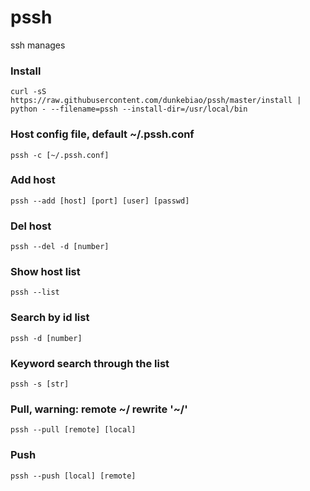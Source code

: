 # pssh
ssh manages

### Install
    curl -sS https://raw.githubusercontent.com/dunkebiao/pssh/master/install | python - --filename=pssh --install-dir=/usr/local/bin

### Host config file, default ~/.pssh.conf
    pssh -c [~/.pssh.conf]

### Add host
    pssh --add [host] [port] [user] [passwd]

### Del host
    pssh --del -d [number]

### Show host list
    pssh --list
    
### Search by id list
    pssh -d [number]

### Keyword search through the list
    pssh -s [str]
    
### Pull, warning: remote  ~/ rewrite '~/'
    pssh --pull [remote] [local]

### Push
    pssh --push [local] [remote]
